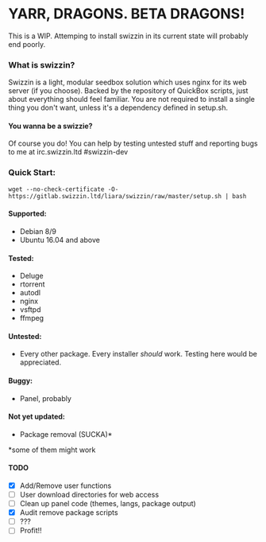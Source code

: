 # YARR, DRAGONS. BETA DRAGONS!

This is a WIP. Attemping to install swizzin in its current state will probably end poorly.

### What is swizzin?
Swizzin is a light, modular seedbox solution which uses nginx for its web server (if you choose). Backed by the repository of QuickBox scripts, just about everything should feel familiar.  You are not required to install a single thing you don't want, unless it's a dependency defined in setup.sh.

#### You wanna be a swizzie?

Of course you do! You can help by testing untested stuff and reporting bugs to me at irc.swizzin.ltd #swizzin-dev

### Quick Start:

```
wget --no-check-certificate -O- https://gitlab.swizzin.ltd/liara/swizzin/raw/master/setup.sh | bash
```


#### Supported:
* Debian 8/9
* Ubuntu 16.04 and above

#### Tested:
* Deluge
* rtorrent
* autodl
* nginx
* vsftpd
* ffmpeg


#### Untested:
* Every other package. Every installer *should* work. Testing here would be appreciated.

#### Buggy:
* Panel, probably

#### Not yet updated:
* Package removal (SUCKA)*

\*some of them might work

#### TODO
- [x] Add/Remove user functions
- [ ] User download directories for web access
- [ ] Clean up panel code (themes, langs, package output)
- [x] Audit remove package scripts
- [ ] ???
- [ ] Profit!!
